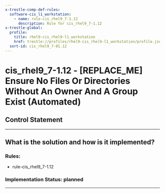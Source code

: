 ```yaml
---
x-trestle-comp-def-rules:
  software-cis_l1_workstation:
    - name: rule-cis_rhel9_7-1.12
      description: Rule for cis_rhel9_7-1.12
x-trestle-global:
  profile:
    title: rhel9-cis_rhel9-l1_workstation
    href: trestle://profiles/rhel9-cis_rhel9-l1_workstation/profile.json
  sort-id: cis_rhel9_7-01.12
---
```


# cis_rhel9_7-1.12 - \[REPLACE_ME\] Ensure No Files Or Directories Without An Owner And A Group Exist (Automated)

## Control Statement

______________________________________________________________________

## What is the solution and how is it implemented?

<!-- For implementation status enter one of: implemented, partial, planned, alternative, not-applicable -->

<!-- Note that the list of rules under ### Rules: is read-only and changes will not be captured after assembly to JSON -->

<!-- Add control implementation description here for control: cis_rhel9_7-1.12 -->

### Rules:

  - rule-cis_rhel9_7-1.12

### Implementation Status: planned

______________________________________________________________________
